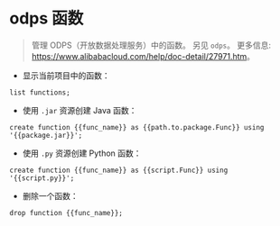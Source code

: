# odps 函数

> 管理 ODPS（开放数据处理服务）中的函数。
> 另见 `odps`。
> 更多信息: <https://www.alibabacloud.com/help/doc-detail/27971.htm>。

- 显示当前项目中的函数：

`list functions;`

- 使用 `.jar` 资源创建 Java 函数：

`create function {{func_name}} as {{path.to.package.Func}} using '{{package.jar}}';`

- 使用 `.py` 资源创建 Python 函数：

`create function {{func_name}} as {{script.Func}} using '{{script.py}}';`

- 删除一个函数：

`drop function {{func_name}};`